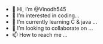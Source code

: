 - 👋 Hi, I’m @Vinodh545
- 👀 I’m interested in coding...
- 🌱 I’m currently learning C & java ...
- 💞️ I’m looking to collaborate on ...
- 📫 How to reach me ...

<!---
Vinodh545/Vinodh545 is a ✨ special ✨ repository because its `README.md` (this file) appears on your GitHub profile.
You can click the Preview link to take a look at your changes.
--->
